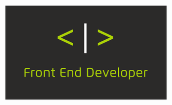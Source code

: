 ![Header](https://github.com/ValeriaPostylyakova/ValeriaPostylyakova/blob/main/assets/frontend-developer.gif)
